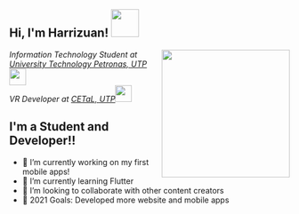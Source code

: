 <h2> Hi, I'm Harrizuan! <img src="https://media.giphy.com/media/mGcNjsfWAjY5AEZNw6/giphy.gif" width="50"></h2>
<img align='right' src="https://media.giphy.com/media/ieyl9zmCjO4b4t6qoY/giphy.gif" width="230">
<p><em>Information Technology Student at <a href="https://www.utp.edu.my/Pages/Home.aspx">University Technology Petronas, UTP</a><img src="https://media.giphy.com/media/fYSnHlufseco8Fh93Z/giphy.gif" width="30"></br>VR Developer at <a href="http://cetal.utp.edu.my/">CETaL, UTP</a><img src="https://media.giphy.com/media/WUlplcMpOCEmTGBtBW/giphy.gif" width="30"> 
</em></p>

## I'm a Student and Developer!!

- 🔭 I’m currently working on my first mobile apps!
- 🌱 I’m currently learning Flutter
- 👯 I’m looking to collaborate with other content creators
- 🥅 2021 Goals: Developed more website and mobile apps
